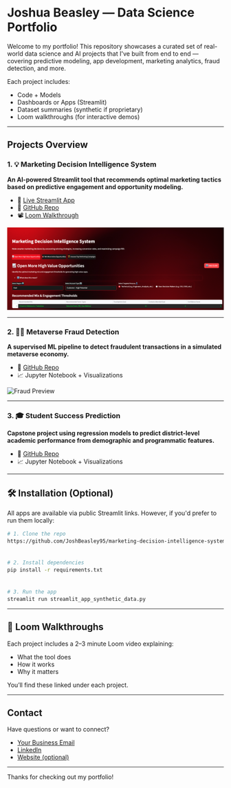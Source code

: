 # Joshua Beasley — Data Science Portfolio


Welcome to my portfolio! This repository showcases a curated set of real-world data science and AI projects that I've built from end to end — covering predictive modeling, app development, marketing analytics, fraud detection, and more.


Each project includes:
- Code + Models
- Dashboards or Apps (Streamlit)
- Dataset summaries (synthetic if proprietary)
- Loom walkthroughs (for interactive demos)


---


## Projects Overview


### 1. 💡 Marketing Decision Intelligence System
**An AI-powered Streamlit tool that recommends optimal marketing tactics based on predictive engagement and opportunity modeling.**


- 🔗 [Live Streamlit App](https://marketing-decision-intelligence-system-tpb6grgdoffslvnyzbxh7x.streamlit.app/)
- 📂 [GitHub Repo](https://github.com/JoshBeasley95/marketing-decision-intelligence-system)
- 📽️ [Loom Walkthrough](https://www.loom.com/share/bf65947ee9c14b39a75fe0657adbf441?sid=d08054fb-75c3-4b09-9d47-b3a4c3ce3893)

![App Preview](./app_preview.png)


---


### 2. 🕵️‍♂️ Metaverse Fraud Detection
**A supervised ML pipeline to detect fraudulent transactions in a simulated metaverse economy.**


- 📂 [GitHub Repo](https://github.com/your-username/metaverse-fraud-detector)
- 📈 Jupyter Notebook + Visualizations


![Fraud Preview](thumbnails/fraud_detector.png)


---


### 3. 🎓 Student Success Prediction
**Capstone project using regression models to predict district-level academic performance from demographic and programmatic features.**


- 📂 [GitHub Repo](https://github.com/your-username/student-success-prediction)
- 📈 Jupyter Notebook + Visualizations


---


## 🛠️ Installation (Optional)
All apps are available via public Streamlit links. However, if you'd prefer to run them locally:


```bash
# 1. Clone the repo
https://github.com/JoshBeasley95/marketing-decision-intelligence-system.git


# 2. Install dependencies
pip install -r requirements.txt


# 3. Run the app
streamlit run streamlit_app_synthetic_data.py
```


---


## 🎥 Loom Walkthroughs
Each project includes a 2–3 minute Loom video explaining:
- What the tool does
- How it works
- Why it matters


You’ll find these linked under each project.


---


## Contact
Have questions or want to connect?
- [Your Business Email](mailto:you@example.com)
- [LinkedIn](https://www.linkedin.com/in/your-linkedin)
- [Website (optional)](https://yourwebsite.com)


---


Thanks for checking out my portfolio!
